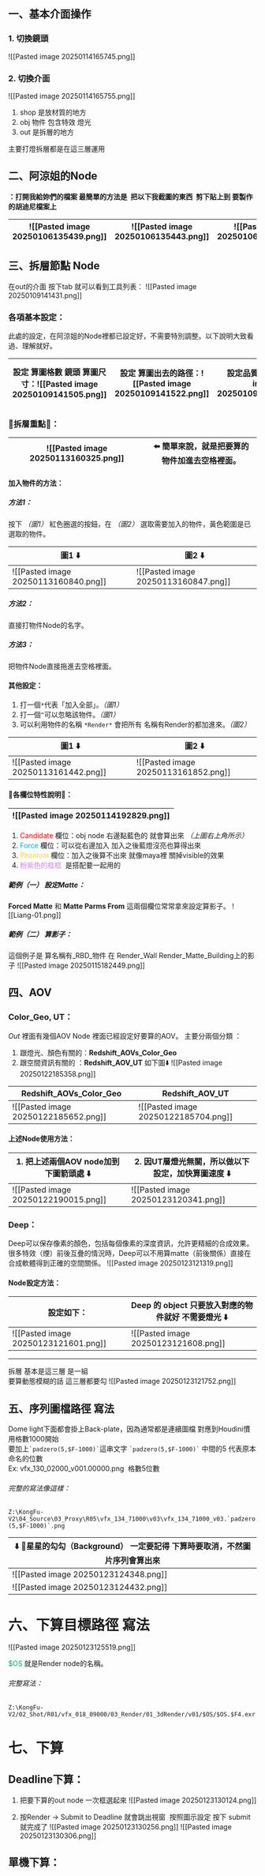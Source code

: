 ## 一、基本介面操作
### 1. 切換鏡頭
![[Pasted image 20250114165745.png]]
### 2. 切換介面
![[Pasted image 20250114165755.png]]
1. shop 是放材質的地方
2. obj 物件 包含特效 燈光
3. out 是拆層的地方

主要打燈拆層都是在這三層運用

## 二、阿涼姐的Node
**：打開我給妳們的檔案 最簡單的方法是  把以下我截圖的東西  剪下貼上到 要製作的胡迪尼檔案上**

| ![[Pasted image 20250106135439.png]] | ![[Pasted image 20250106135443.png]] | ![[Pasted image 20250106135446.png]] |
| ------------------------------------ | ------------------------------------ | ------------------------------------ |

## 三、拆層節點 Node
在out的介面 按下tab 就可以看到工具列表：
![[Pasted image 20250109141431.png]]

### 各項基本設定：
此處的設定，在阿涼姐的Node裡都已設定好，不需要特別調整。以下說明大致看過、理解就好。

| 設定 算圖格數 鏡頭 算圖尺寸：![[Pasted image 20250109141505.png]] | 設定 算圖出去的路徑：![[Pasted image 20250109141522.png]] | 設定品質：![[Pasted image 20250109141538.png]] | 設定動態模糊：![[Pasted image 20250109141555.png]] | 設定GI **記得兩個都要用 Brute force**：![[Pasted image 20250109141720.png]] |
| ---------------------------------------------------- | ----------------------------------------------- | ----------------------------------------- | ------------------------------------------- | ----------------------------------------------------------------- |

### 🌟拆層重點🌟：

| ![[Pasted image 20250113160325.png]] | ⬅️ 簡單來說，就是把要算的物件加進去空格裡面。 |
| ------------------------------------ | ------------------------ |

#### 加入物件的方法：
##### 方法1：
按下 *（圖1）* 紅色圈選的按鈕，在 *（圖2）* 選取需要加入的物件，黃色範圍是已選取的物件。

| 圖1 ⬇️                                | 圖2 ⬇️                                |
| ------------------------------------ | ------------------------------------ |
| ![[Pasted image 20250113160840.png]] | ![[Pasted image 20250113160847.png]] |
##### 方法2：
直接打物件Node的名字。
##### 方法3：
把物件Node直接拖進去空格裡面。

#### 其他設定：
1. 打一個`*`代表「加入全部」。*（圖1）*
2. 打一個`^`可以忽略該物件。*（圖1）*
3. 可以利用物件的名稱 `*Render*` 會把所有 名稱有Render的都加進來。*（圖2）*

| 圖1 ⬇️                                | 圖2 ⬇️                                |
| ------------------------------------ | ------------------------------------ |
| ![[Pasted image 20250113161442.png]] | ![[Pasted image 20250113161852.png]] |

#### 🌟各欄位特性說明🌟：

| ![[Pasted image 20250114192829.png]] |
| ------------------------------------ |
1. <span style="color:rgb(255, 0, 0)">Candidate</span> 欄位：obj node 右邊點藍色的 就會算出來 *（上圖右上角所示）*
2. <span style="color:rgb(0, 176, 240)">Force</span> 欄位：可以從右邊加入 加入之後藍燈沒亮也算得出來  
3. <span style="color:rgb(255, 221, 0)">Phantom</span> 欄位：加入之後算不出來 就像maya裡 關掉visible的效果
4. <span style="color:rgb(208, 134, 228)">粉紫色的框框</span>  是搭配要一起用的

##### 範例（一） 設定Matte：
**Forced Matte** 和 **Matte Parms From** 這兩個欄位常常拿來設定算影子。
![[Liang-01.png]]

##### 範例（二） 算影子：
這個例子是 算名稱有_RBD_物件 在 Render_Wall Render_Matte_Building上的影子
![[Pasted image 20250115182449.png]]

## 四、AOV
### Color_Geo, UT：
*Out* 裡面有幾個AOV Node 裡面已經設定好要算的AOV。
主要分兩個分類 ：
1. 跟燈光、顏色有關的：**Redshift_AOVs_Color_Geo**
2. 跟空間資訊有關的 ：**Redshift_AOV_UT**
如下圖⬇️
![[Pasted image 20250122185358.png]]

| **Redshift_AOVs_Color_Geo**          | **Redshift_AOV_UT**                  |
| ------------------------------------ | ------------------------------------ |
| ![[Pasted image 20250122185652.png]] | ![[Pasted image 20250122185704.png]] |

#### 上述Node使用方法：

| 1. 把上述兩個AOV node加到下圖箭頭處 ⬇️           | 2. 因**UT**層燈光無關，所以做以下設定，加快算圖速度 ⬇️    |
| ------------------------------------ | ------------------------------------ |
| ![[Pasted image 20250122190015.png]] | ![[Pasted image 20250123120341.png]] |

### Deep：
Deep可以保存像素的顏色，包括每個像素的深度資訊，允許更精細的合成效果。
很多特效（煙）前後互疊的情況時，Deep可以不用算matte（前後關係）直接在合成軟體得到正確的空間關係。
![[Pasted image 20250123121319.png]]


#### Node設定方法：

| 設定如下：                                | Deep 的 object 只要放入對應的物件就好 **不需要燈光** ⬇️ |
| ------------------------------------ | -------------------------------------- |
| ![[Pasted image 20250123121601.png]] | ![[Pasted image 20250123121608.png]]   |

---

拆層 基本是這三層 是一組  
要算動態模糊的話 這三層都要勾
![[Pasted image 20250123121752.png]]


## 五、序列圖檔路徑 寫法 

Dome light下面都會掛上Back-plate，因為通常都是連續圖檔 對應到Houdini慣用格數1000開始  
要加上`` `padzero(5,$F-1000)` ``這串文字
`` `padzero(5,$F-1000)` `` 中間的5 代表原本命名的位數  
Ex: vfx_130_02000_v001.00000.png  格數5位數

###### 完整的寫法像這樣：
``Z:\KongFu-V2\04_Source\03_Proxy\R05\vfx_134_71000\v03\vfx_134_71000_v03.`padzero(5,$F-1000)`.png``

| ⬇️ 🌟星星的勾勾（Background） 一定要記得 下算時要**取消**，不然圖片序列會算出來 |
| -------------------------------------------------- |
| ![[Pasted image 20250123124348.png]]               |
| ![[Pasted image 20250123124432.png]]               |

# 六、下算目標路徑 寫法

![[Pasted image 20250123125519.png]]

<span style="color:rgb(0, 176, 80)">$OS</span> 就是Render node的名稱。
###### 完整寫法：
`` Z:\KongFu-V2/02_Shot/R01/vfx_018_09000/03_Render/01_3dRender/v01/$OS/$OS.$F4.exr ``


# 七、下算

## Deadline下算：
1. 把要下算的out node 一次框選起來
	![[Pasted image 20250123130124.png]]


2. 按Render -> Submit to Deadline 
   就會跳出視窗  按照圖示設定 按下 submit 就完成了
	![[Pasted image 20250123130256.png]]
	![[Pasted image 20250123130306.png]]


## 單機下算：
